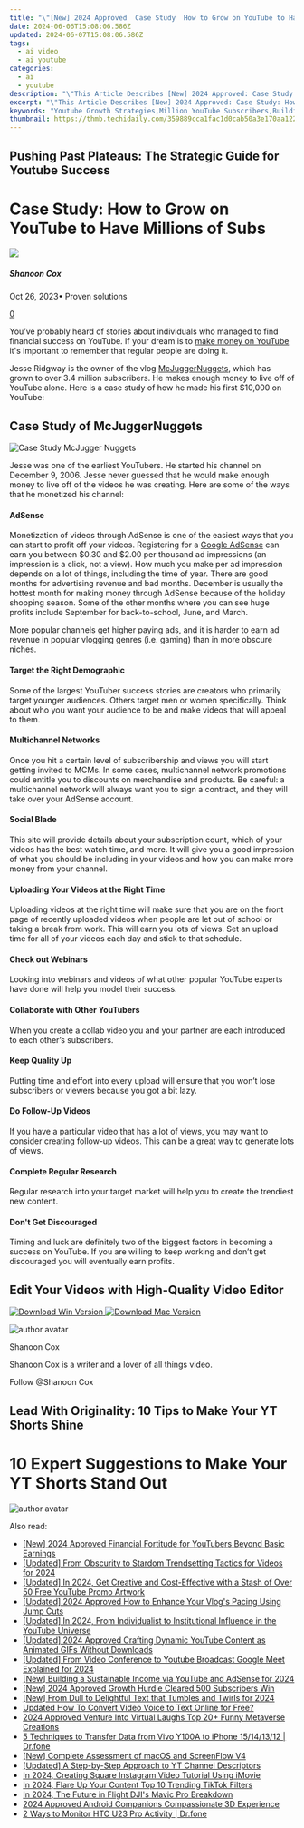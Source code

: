```yaml
---
title: "\"[New] 2024 Approved  Case Study  How to Grow on YouTube to Have Millions of Subs\""
date: 2024-06-06T15:08:06.586Z
updated: 2024-06-07T15:08:06.586Z
tags:
  - ai video
  - ai youtube
categories:
  - ai
  - youtube
description: "\"This Article Describes [New] 2024 Approved: Case Study: How to Grow on YouTube to Have Millions of Subs\""
excerpt: "\"This Article Describes [New] 2024 Approved: Case Study: How to Grow on YouTube to Have Millions of Subs\""
keywords: "Youtube Growth Strategies,Million YouTube Subscribers,Building YouTube Audience,Video Content Expansion,Online Video Success Stories,Engaging YouTube Viewers,Revenue From YouTube Videos"
thumbnail: https://thmb.techidaily.com/359889cca1fac1d0cab50a3e170aa122469e4b901fffff3859c0a0ef7a4f048d.jpg
---
```


## Pushing Past Plateaus: The Strategic Guide for Youtube Success

# Case Study: How to Grow on YouTube to Have Millions of Subs

![](https://images.wondershare.com/filmora/article-images/shannon-cox.jpg)

##### Shanoon Cox

 Oct 26, 2023• Proven solutions

[0](#commentsBoxSeoTemplate)

You’ve probably heard of stories about individuals who managed to find financial success on YouTube. If your dream is to [make money on YouTube](https://tools.techidaily.com/wondershare/filmora/download/) it's important to remember that regular people are doing it.

Jesse Ridgway is the owner of the vlog [McJuggerNuggets](https://www.youtube.com/user/McJuggerNuggets), which has grown to over 3.4 million subscribers. He makes enough money to live off of YouTube alone. Here is a case study of how he made his first $10,000 on YouTube:

## Case Study of McJuggerNuggets

![Case Study McJugger Nuggets](https://images.wondershare.com/filmora/article-images/case-study-mcjugger-nuggets.jpg)

Jesse was one of the earliest YouTubers. He started his channel on December 9, 2006\. Jesse never guessed that he would make enough money to live off of the videos he was creating. Here are some of the ways that he monetized his channel:

#### AdSense

Monetization of videos through AdSense is one of the easiest ways that you can start to profit off your videos. Registering for a [Google AdSense](https://www.google.com/adsense/start/#?modal%5Factive=none) can earn you between $0.30 and $2.00 per thousand ad impressions (an impression is a click, not a view). How much you make per ad impression depends on a lot of things, including the time of year. There are good months for advertising revenue and bad months. December is usually the hottest month for making money through AdSense because of the holiday shopping season. Some of the other months where you can see huge profits include September for back-to-school, June, and March.

More popular channels get higher paying ads, and it is harder to earn ad revenue in popular vlogging genres (i.e. gaming) than in more obscure niches.

#### Target the Right Demographic

Some of the largest YouTuber success stories are creators who primarily target younger audiences. Others target men or women specifically. Think about who you want your audience to be and make videos that will appeal to them.

#### Multichannel Networks

Once you hit a certain level of subscribership and views you will start getting invited to MCMs. In some cases, multichannel network promotions could entitle you to discounts on merchandise and products. Be careful: a multichannel network will always want you to sign a contract, and they will take over your AdSense account.

#### Social Blade

This site will provide details about your subscription count, which of your videos has the best watch time, and more. It will give you a good impression of what you should be including in your videos and how you can make more money from your channel.

#### Uploading Your Videos at the Right Time

Uploading videos at the right time will make sure that you are on the front page of recently uploaded videos when people are let out of school or taking a break from work. This will earn you lots of views. Set an upload time for all of your videos each day and stick to that schedule.

#### Check out Webinars

Looking into webinars and videos of what other popular YouTube experts have done will help you model their success.

#### Collaborate with Other YouTubers

When you create a collab video you and your partner are each introduced to each other’s subscribers.

#### Keep Quality Up

Putting time and effort into every upload will ensure that you won’t lose subscribers or viewers because you got a bit lazy.

#### Do Follow-Up Videos

If you have a particular video that has a lot of views, you may want to consider creating follow-up videos. This can be a great way to generate lots of views.

#### Complete Regular Research

Regular research into your target market will help you to create the trendiest new content.

#### Don't Get Discouraged

Timing and luck are definitely two of the biggest factors in becoming a success on YouTube. If you are willing to keep working and don’t get discouraged you will eventually earn profits.

## Edit Your Videos with High-Quality Video Editor

[![Download Win Version](https://images.wondershare.com/filmora/guide/download-btn-win.jpg) ](https://tools.techidaily.com/wondershare/filmora/download/) [![Download Mac Version](https://images.wondershare.com/filmora/guide/download-btn-mac.jpg) ](https://tools.techidaily.com/wondershare/filmora/download/)

![author avatar](https://images.wondershare.com/filmora/article-images/shannon-cox.jpg)

Shanoon Cox

Shanoon Cox is a writer and a lover of all things video.

Follow @Shanoon Cox


<ins class="adsbygoogle"
     style="display:block"
     data-ad-format="autorelaxed"
     data-ad-client="ca-pub-7571918770474297"
     data-ad-slot="1223367746"></ins>

## Lead With Originality: 10 Tips to Make Your YT Shorts Shine

# 10 Expert Suggestions to Make Your YT Shorts Stand Out

![author avatar](https://images.wondershare.com/filmora/article-images/shannon-cox.jpg)

<span class="atpl-alsoreadstyle">Also read:</span>
<div><ul>
<li><a href="https://eaxpv-info.techidaily.com/new-2024-approved-financial-fortitude-for-youtubers-beyond-basic-earnings/"><u>[New] 2024 Approved  Financial Fortitude for YouTubers  Beyond Basic Earnings</u></a></li>
<li><a href="https://eaxpv-info.techidaily.com/updated-from-obscurity-to-stardom-trendsetting-tactics-for-videos-for-2024/"><u>[Updated] From Obscurity to Stardom  Trendsetting Tactics for Videos for 2024</u></a></li>
<li><a href="https://eaxpv-info.techidaily.com/updated-in-2024-get-creative-and-cost-effective-with-a-stash-of-over-50-free-youtube-promo-artwork/"><u>[Updated] In 2024, Get Creative and Cost-Effective with a Stash of Over 50 Free YouTube Promo Artwork</u></a></li>
<li><a href="https://eaxpv-info.techidaily.com/updated-2024-approved-how-to-enhance-your-vlogs-pacing-using-jump-cuts/"><u>[Updated] 2024 Approved  How to Enhance Your Vlog's Pacing Using Jump Cuts</u></a></li>
<li><a href="https://eaxpv-info.techidaily.com/updated-in-2024-from-individualist-to-institutional-influence-in-the-youtube-universe/"><u>[Updated] In 2024, From Individualist to Institutional Influence in the YouTube Universe</u></a></li>
<li><a href="https://eaxpv-info.techidaily.com/updated-2024-approved-crafting-dynamic-youtube-content-as-animated-gifs-without-downloads/"><u>[Updated] 2024 Approved  Crafting Dynamic YouTube Content as Animated GIFs Without Downloads</u></a></li>
<li><a href="https://eaxpv-info.techidaily.com/updated-from-video-conference-to-youtube-broadcast-google-meet-explained-for-2024/"><u>[Updated] From Video Conference to Youtube Broadcast  Google Meet Explained for 2024</u></a></li>
<li><a href="https://eaxpv-info.techidaily.com/new-building-a-sustainable-income-via-youtube-and-adsense-for-2024/"><u>[New] Building a Sustainable Income via YouTube and AdSense for 2024</u></a></li>
<li><a href="https://eaxpv-info.techidaily.com/new-2024-approved-growth-hurdle-cleared-500-subscribers-win/"><u>[New] 2024 Approved  Growth Hurdle Cleared  500 Subscribers Win</u></a></li>
<li><a href="https://eaxpv-info.techidaily.com/new-from-dull-to-delightful-text-that-tumbles-and-twirls-for-2024/"><u>[New] From Dull to Delightful  Text that Tumbles and Twirls for 2024</u></a></li>
<li><a href="https://ai-video-translation.techidaily.com/updated-how-to-convert-video-voice-to-text-online-for-free/"><u>Updated How To Convert Video Voice to Text Online for Free?</u></a></li>
<li><a href="https://some-skills.techidaily.com/2024-approved-venture-into-virtual-laughs-top-20plus-funny-metaverse-creations/"><u>2024 Approved  Venture Into Virtual Laughs  Top 20+ Funny Metaverse Creations</u></a></li>
<li><a href="https://blog-min.techidaily.com/5-techniques-to-transfer-data-from-vivo-y100a-to-iphone-15141312-drfone-by-drfone-transfer-from-android-transfer-from-android/"><u>5 Techniques to Transfer Data from Vivo Y100A to iPhone 15/14/13/12 | Dr.fone</u></a></li>
<li><a href="https://screen-video-capture.techidaily.com/new-complete-assessment-of-macos-and-screenflow-v4/"><u>[New] Complete Assessment of macOS and ScreenFlow V4</u></a></li>
<li><a href="https://youtube-video-recordings.techidaily.com/updated-a-step-by-step-approach-to-yt-channel-descriptors/"><u>[Updated] A Step-by-Step Approach to YT Channel Descriptors</u></a></li>
<li><a href="https://instagram-clips.techidaily.com/in-2024-creating-square-instagram-video-tutorial-using-imovie/"><u>In 2024, Creating Square Instagram Video Tutorial Using iMovie</u></a></li>
<li><a href="https://tiktok-videos.techidaily.com/in-2024-flare-up-your-content-top-10-trending-tiktok-filters/"><u>In 2024, Flare Up Your Content  Top 10 Trending TikTok Filters</u></a></li>
<li><a href="https://some-tips.techidaily.com/in-2024-the-future-in-flight-djis-mavic-pro-breakdown/"><u>In 2024, The Future in Flight  DJI's Mavic Pro Breakdown</u></a></li>
<li><a href="https://screen-sharing-recording.techidaily.com/2024-approved-android-companions-compassionate-3d-experience/"><u>2024 Approved  Android Companions  Compassionate 3D Experience</u></a></li>
<li><a href="https://android-location-track.techidaily.com/2-ways-to-monitor-htc-u23-pro-activity-drfone-by-drfone-virtual-android/"><u>2 Ways to Monitor HTC U23 Pro Activity | Dr.fone</u></a></li>
</ul></div>
